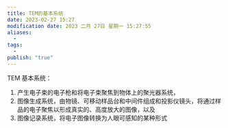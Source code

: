 ```yaml
---
title: TEM的基本系统
date: 2023-02-27 15:27
modification date: 2023 二月 27日 星期一 15:27:55
aliases:
  - 
tags:
  - 
publish: "true"
---
```


TEM 基本系统：

1. 产生电子束的电子枪和将电子束聚焦到物体上的聚光器系统，
2. 图像生成系统，由物镜、可移动样品台和中间件组成和投影仪镜头，将通过样品的电子聚焦以形成真实的、高度放大的图像，以及
3. 图像记录系统，将电子图像转换为人眼可感知的某种形式
